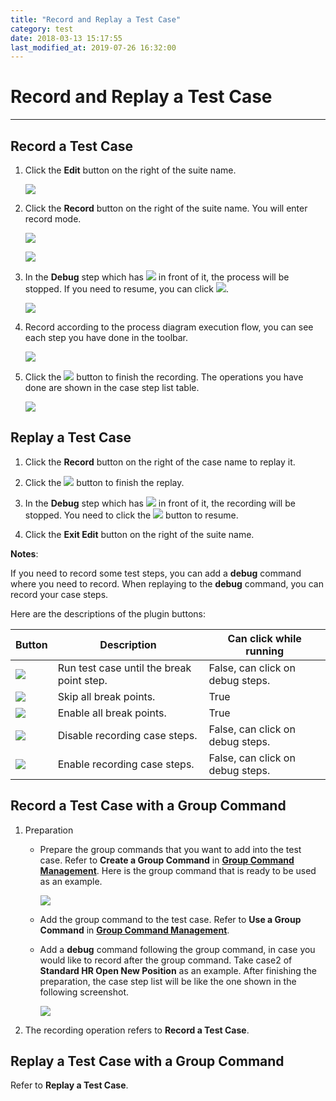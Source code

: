 ```yaml
---
title: "Record and Replay a Test Case"
category: test
date: 2018-03-13 15:17:55
last_modified_at: 2019-07-26 16:32:00
---
```


# Record and Replay a Test Case
***

## Record a Test Case

  1. Click the **Edit** button on the right of the suite name.
  
     ![][test_case_step_table]
  
  2. Click the **Record** button on the right of the suite name. You will enter record mode.
  
     ![][test_case_step_table2]
     
     ![][test_record_page]
  
  3. In the **Debug** step which has ![][test_debug_point] in front of it, the process will be stopped. If you need to resume, you can click ![][test_case_record_resume].
   
     ![][test_case_record_plugin]
  
  4. Record according to the process diagram execution flow, you can see each step you have done in the toolbar.
  
     ![][test_case_record_plugin2]
  
  5. Click the ![][test_record_stop] button to finish the recording. The operations you have done are shown in the case step list table.
  
     ![][test_record_steps]

## Replay a Test Case 

  1. Click the **Record** button on the right of the case name to replay it.
  
  2. Click the ![][test_record_stop] button to finish the replay.
  
  3. In the **Debug** step which has ![][test_debug_point] in front of it, the recording will be stopped. You need to click the ![][test_case_record_resume] button to resume. 
  
  4. Click the **Exit Edit** button on the right of the suite name.
  
  **Notes**: 
  
  If you need to record some test steps, you can add a **debug** command where you need to record. When replaying to the **debug** command, you can record your case steps.
  
  Here are the descriptions of the plugin buttons:
  
   | Button   | Description      | Can click while running|
   |----|---------------------- |-----------------------|
   |![][test_case_record_resume] | Run test case until the break point step.| False, can click on debug steps.|
   |![][test_case_break_point_button]| Skip all break points.| True|
   |![][test_case_skip_break_point]| Enable all break points.| True|
   |![][test_case_disabled_record_button]| Disable recording case steps.| False, can click on debug steps.|
   |![][test_case_enable_record_button]| Enable recording case steps.| False, can click on debug steps.|
  
## Record a Test Case with a Group Command

  1. Preparation
  
     - Prepare the group commands that you want to add into the test case. Refer to **Create a Group Command** in **[Group Command Management][1]**. Here is the group command that is ready to be used as an example.
          
          ![][test_record_and_replay_example_group_command]
          
     - Add the group command to the test case. Refer to **Use a Group Command** in **[Group Command Management][1]**.
    
     - Add a **debug** command following the group command, in case you would like to record after the group command. Take case2 of **Standard HR Open New Position** as an example. After finishing the preparation, the case step list will be like the one shown in the following screenshot.

         ![][test_record_and_record_group_command]
      
  2. The recording operation refers to **Record a Test Case**.
  
## Replay a Test Case with a Group Command

  Refer to **Replay a Test Case**.
    
    
[test_case_step_table]: ../images/test/test_case_step_table.PNG
[test_case_step_table2]: ../images/test/test_case_step_table2.PNG   
[test_case_record_resume]: ../images/test/test_case_record_resume.PNG
[test_case_record_plugin]: ../images/test/test_case_record_plugin.PNG
[test_case_record_plugin2]: ../images/test/test_case_record_plugin2.PNG
[test_record_stop]: ../images/test/test_record_stop.PNG
[test_record_steps]: ../images/test/test_record_steps.PNG
[test_case_record_button]: ../images/test/test_case_record_button.PNG
[test_case_break_point_button]: ../images/test/test_case_break_point_button.PNG
[test_case_disabled_record_button]: ../images/test/test_case_disabled_record_button.PNG
[test_case_skip_break_point]: ../images/test/test_case_skip_break_point.PNG
[test_case_enable_record_button]: ../images/test/test_case_enable_record_button.PNG
[test_debug_point]: ../images/test/test_debug_point.png
[test_record_page]: ../images/test/test_record_page.PNG
[test_record_and_record_group_command]: ../images/test/test_record_and_record_group_command.PNG
[test_record_and_replay_example_group_command]: ../images/test/test_record_and_replay_example_group_command.PNG
[1]: test-group-command-management.html